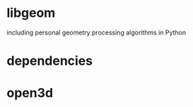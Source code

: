 # libgeom
including personal geometry processing algorithms in Python

# dependencies
# open3d
```

```